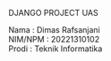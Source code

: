 DJANGO PROJECT UAS

Nama : Dimas Rafsanjani <br />
NIM/NPM : 20221310102 <br />
Prodi : Teknik Informatika <br />
